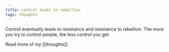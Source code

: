 ```yaml
---
title: control leads to rebellion
tags: thoughts
---
```


Control eventually leads to resistance and resistance to rebellion. The more you try to control people, the less control you get.

Read more of my [[thoughts]].